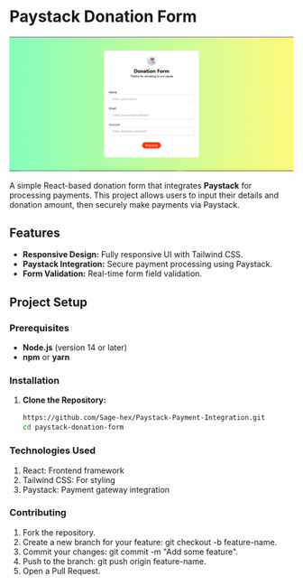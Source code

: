 # Paystack Donation Form

![Project Preview](./src/assets/payment-preview.PNG)

A simple React-based donation form that integrates **Paystack** for processing payments. This project allows users to input their details and donation amount, then securely make payments via Paystack.

## Features

- **Responsive Design:** Fully responsive UI with Tailwind CSS.
- **Paystack Integration:** Secure payment processing using Paystack.
- **Form Validation:** Real-time form field validation.

## Project Setup

### Prerequisites

- **Node.js** (version 14 or later)
- **npm** or **yarn**

### Installation

1. **Clone the Repository:**

   ```bash
   https://github.com/Sage-hex/Paystack-Payment-Integration.git
   cd paystack-donation-form


### Technologies Used

1. React: Frontend framework
2. Tailwind CSS: For styling
3. Paystack: Payment gateway integration


### Contributing

1. Fork the repository.
2. Create a new branch for your feature: git checkout -b feature-name.
3. Commit your changes: git commit -m "Add some feature".
4. Push to the branch: git push origin feature-name.
5. Open a Pull Request.
